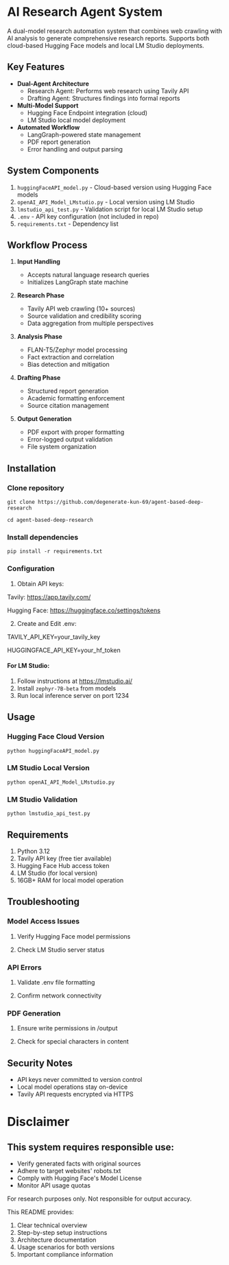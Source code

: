# AI Research Agent System

A dual-model research automation system that combines web crawling with AI analysis to generate comprehensive research reports. Supports both cloud-based Hugging Face models and local LM Studio deployments.

## Key Features

- **Dual-Agent Architecture**
  - Research Agent: Performs web research using Tavily API
  - Drafting Agent: Structures findings into formal reports
- **Multi-Model Support**
  - Hugging Face Endpoint integration (cloud)
  - LM Studio local model deployment
- **Automated Workflow**
  - LangGraph-powered state management
  - PDF report generation
  - Error handling and output parsing

## System Components

1. `huggingFaceAPI_model.py` - Cloud-based version using Hugging Face models
2. `openAI_API_Model_LMstudio.py` - Local version using LM Studio
3. `lmstudio_api_test.py` - Validation script for local LM Studio setup
4. `.env` - API key configuration (not included in repo)
5. `requirements.txt` - Dependency list

## Workflow Process

1. **Input Handling**
   - Accepts natural language research queries
   - Initializes LangGraph state machine

2. **Research Phase**
   - Tavily API web crawling (10+ sources)
   - Source validation and credibility scoring
   - Data aggregation from multiple perspectives

3. **Analysis Phase**
   - FLAN-T5/Zephyr model processing
   - Fact extraction and correlation
   - Bias detection and mitigation

4. **Drafting Phase**
   - Structured report generation
   - Academic formatting enforcement
   - Source citation management

5. **Output Generation**
   - PDF export with proper formatting
   - Error-logged output validation
   - File system organization

## Installation

### Clone repository
`git clone https://github.com/degenerate-kun-69/agent-based-deep-research`

`cd agent-based-deep-research`

### Install dependencies
`pip install -r requirements.txt`

### Configuration
1. Obtain API keys:

 Tavily: https://app.tavily.com/

 Hugging Face: https://huggingface.co/settings/tokens

2. Create and Edit .env:

 TAVILY_API_KEY=your_tavily_key

 HUGGINGFACE_API_KEY=your_hf_token

#### For LM Studio:
1. Follow instructions at https://lmstudio.ai/
2. Install `zephyr-7B-beta` from models
3. Run local inference server on port 1234

## Usage
### Hugging Face Cloud Version
`python huggingFaceAPI_model.py`
### LM Studio Local Version
`python openAI_API_Model_LMstudio.py`
### LM Studio Validation
`python lmstudio_api_test.py`

## Requirements
1. Python 3.12
2. Tavily API key (free tier available)
3. Hugging Face Hub access token
4. LM Studio (for local version)
5. 16GB+ RAM for local model operation

## Troubleshooting
### Model Access Issues
1. Verify Hugging Face model permissions

2. Check LM Studio server status

### API Errors

1. Validate .env file formatting

2. Confirm network connectivity

### PDF Generation

1. Ensure write permissions in /output

2. Check for special characters in content

## Security Notes
- API keys never committed to version control
- Local model operations stay on-device
- Tavily API requests encrypted via HTTPS

# Disclaimer
## This system requires responsible use:
- Verify generated facts with original sources
- Adhere to target websites' robots.txt
- Comply with Hugging Face's Model License
- Monitor API usage quotas

For research purposes only. Not responsible for output accuracy. 





This README provides:
1. Clear technical overview
2. Step-by-step setup instructions
3. Architecture documentation
4. Usage scenarios for both versions
5. Important compliance information

